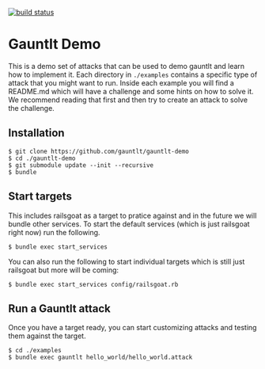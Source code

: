 [![build status](https://travis-ci.org/gauntlt/gauntlt-demo.png)](https://travis-ci.org/gauntlt/gauntlt-demo)

# Gauntlt Demo
This is a demo set of attacks that can be used to demo gauntlt and learn how to implement it. Each directory in `./examples` contains a specific type of attack that you might want to run.  Inside each example you will find a README.md which will have a challenge and some hints on how to solve it.  We recommend reading that first and then try to create an attack to solve the challenge.

## Installation
```
$ git clone https://github.com/gauntlt/gauntlt-demo
$ cd ./gauntlt-demo
$ git submodule update --init --recursive
$ bundle
```
## Start targets
This includes railsgoat as a target to pratice against and in the future we will bundle other services.  To start the default services (which is just railsgoat right now) run the following.
```
$ bundle exec start_services
```

You can also run the following to start individual targets which is still just railsgoat but more will be coming:
```
$ bundle exec start_services config/railsgoat.rb
```

## Run a Gauntlt attack
Once you have a target ready, you can start customizing attacks and testing them against the target.
```
$ cd ./examples
$ bundle exec gauntlt hello_world/hello_world.attack
```




